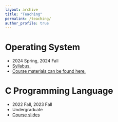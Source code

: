```yaml
---
layout: archive
title: "Teaching"
permalink: /teaching/
author_profile: true
---
```


Operating System
======
* 2024 Spring, 2024 Fall
* [Syllabus.](../osdownload/课程简介.pdf)
* [Course materials can be found here.](osdownload.md)
 
 
 C Programming Language
======
* 2022 Fall, 2023 Fall
* Undergraduate
* [Course slides](cpdownload.md)
 


